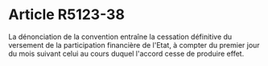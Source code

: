 # Article R5123-38

  
La dénonciation de la convention entraîne la cessation définitive du versement de la participation financière de l'Etat, à compter du premier jour du mois suivant celui au cours duquel l'accord cesse de produire effet.